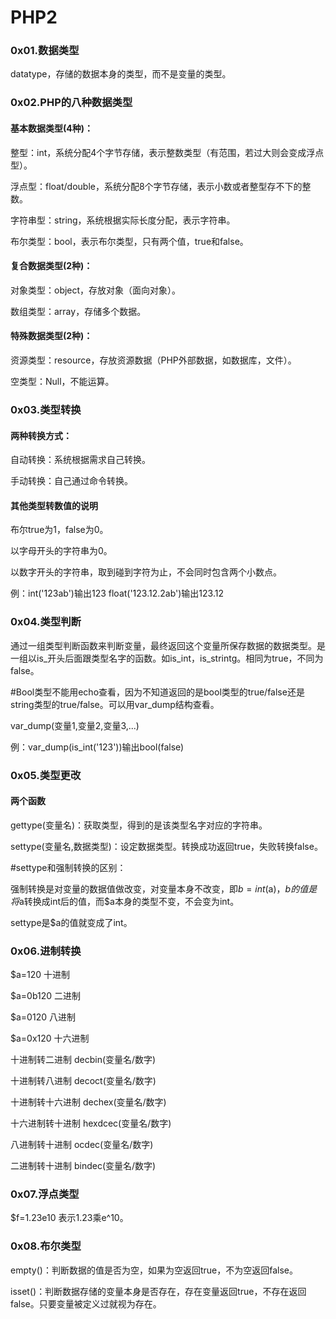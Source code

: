 # PHP2

### 0x01.数据类型

datatype，存储的数据本身的类型，而不是变量的类型。



### 0x02.PHP的八种数据类型

#### 基本数据类型(4种)：

整型：int，系统分配4个字节存储，表示整数类型（有范围，若过大则会变成浮点型）。

浮点型：float/double，系统分配8个字节存储，表示小数或者整型存不下的整数。

字符串型：string，系统根据实际长度分配，表示字符串。

布尔类型：bool，表示布尔类型，只有两个值，true和false。

#### 复合数据类型(2种)：

对象类型：object，存放对象（面向对象）。

数组类型：array，存储多个数据。

#### 特殊数据类型(2种)：

资源类型：resource，存放资源数据（PHP外部数据，如数据库，文件）。

空类型：Null，不能运算。



### 0x03.类型转换

#### 两种转换方式：

自动转换：系统根据需求自己转换。

手动转换：自己通过命令转换。

#### 其他类型转数值的说明

布尔true为1，false为0。

以字母开头的字符串为0。

以数字开头的字符串，取到碰到字符为止，不会同时包含两个小数点。

例：int('123ab')输出123    float('123.12.2ab')输出123.12



### 0x04.类型判断

通过一组类型判断函数来判断变量，最终返回这个变量所保存数据的数据类型。是一组以is_开头后面跟类型名字的函数。如is_int，is_strintg。相同为true，不同为false。

#Bool类型不能用echo查看，因为不知道返回的是bool类型的true/false还是string类型的true/false。可以用var_dump结构查看。

var_dump(变量1,变量2,变量3,...)

例：var_dump(is_int('123'))输出bool(false)



### 0x05.类型更改

#### 两个函数

gettype(变量名)：获取类型，得到的是该类型名字对应的字符串。

settype(变量名,数据类型)：设定数据类型。转换成功返回true，失败转换false。

#settype和强制转换的区别：

强制转换是对变量的数据值做改变，对变量本身不改变，即$b=int($a)，$b的值是将$a转换成int后的值，而$a本身的类型不变，不会变为int。

settype是$a的值就变成了int。



### 0x06.进制转换

$a=120   十进制

$a=0b120  二进制

$a=0120  八进制

$a=0x120  十六进制

十进制转二进制   decbin(变量名/数字)

十进制转八进制  decoct(变量名/数字)

十进制转十六进制  dechex(变量名/数字)

十六进制转十进制  hexdcec(变量名/数字)

八进制转十进制  ocdec(变量名/数字)

二进制转十进制  bindec(变量名/数字)



### 0x07.浮点类型

$f=1.23e10  表示1.23乘e^10。



### 0x08.布尔类型

empty()：判断数据的值是否为空，如果为空返回true，不为空返回false。

isset()：判断数据存储的变量本身是否存在，存在变量返回true，不存在返回false。只要变量被定义过就视为存在。
